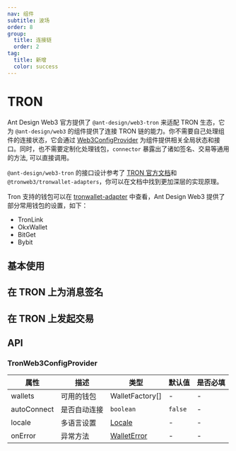 ```yaml
---
nav: 组件
subtitle: 波场
order: 8
group:
  title: 连接链
  order: 2
tag:
  title: 新增
  color: success
---
```


# TRON

Ant Design Web3 官方提供了 `@ant-design/web3-tron` 来适配 TRON 生态，它为 `@ant-design/web3` 的组件提供了连接 TRON 链的能力。你不需要自己处理组件的连接状态，它会通过 [Web3ConfigProvider](../web3-config-provider/index.zh-CN.md) 为组件提供相关全局状态和接口。同时，也不需要定制化处理钱包，`connector` 暴露出了诸如签名、交易等通用的方法, 可以直接调用。

`@ant-design/web3-tron` 的接口设计参考了 [TRON 官方文档](https://developers.tron.network/docs/tronwallet-adapter)和`@tronweb3/tronwallet-adapters`，你可以在文档中找到更加深层的实现原理。

Tron 支持的钱包可以在 [tronwallet-adapter](https://github.com/web3-geek/tronwallet-adapter?tab=readme-ov-file#supported) 中查看，Ant Design Web3 提供了部分常用钱包的设置，如下：

- TronLink
- OkxWallet
- BitGet
- Bybit

## 基本使用

<code src='./demos/basic.tsx'></code>

## 在 TRON 上为消息签名

<code src='./demos/message.tsx'></code>

## 在 TRON 上发起交易

<code src='./demos/transaction.tsx'></code>

## API

### TronWeb3ConfigProvider

| 属性 | 描述 | 类型 | 默认值 | 是否必填 |
| --- | --- | --- | --- | --- |
| wallets | 可用的钱包 | WalletFactory\[\] | - | - |
| autoConnect | 是否自动连接 | `boolean` | `false` | - |
| locale | 多语言设置 | [Locale](https://github.com/ant-design/ant-design-web3/blob/main/packages/common/src/locale/zh_CN.ts) | - | - |
| onError | 异常方法 | [WalletError](https://github.com/web3-geek/tronwallet-adapter/blob/main/packages/adapters/abstract-adapter/src/errors.ts#L1) | - | - |

